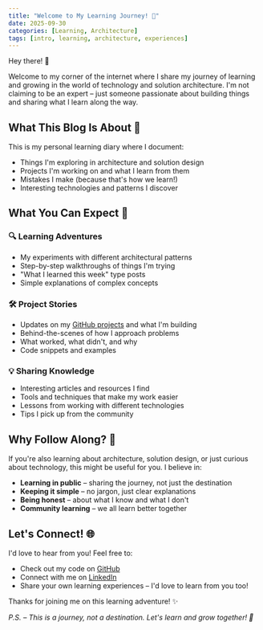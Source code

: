 ```yaml
---
title: "Welcome to My Learning Journey! 🚀"
date: 2025-09-30
categories: [Learning, Architecture]
tags: [intro, learning, architecture, experiences]
---
```


Hey there! 👋  

Welcome to my corner of the internet where I share my journey of learning and growing in the world of technology and solution architecture. I'm not claiming to be an expert – just someone passionate about building things and sharing what I learn along the way.

## What This Blog Is About 🎯

This is my personal learning diary where I document:
- Things I'm exploring in architecture and solution design
- Projects I'm working on and what I learn from them
- Mistakes I make (because that's how we learn!)
- Interesting technologies and patterns I discover

## What You Can Expect 📝

### 🔍 **Learning Adventures**
- My experiments with different architectural patterns
- Step-by-step walkthroughs of things I'm trying
- "What I learned this week" type posts
- Simple explanations of complex concepts

### 🛠️ **Project Stories**
- Updates on my [GitHub projects](https://github.com/javiator) and what I'm building
- Behind-the-scenes of how I approach problems
- What worked, what didn't, and why
- Code snippets and examples

### 💡 **Sharing Knowledge**
- Interesting articles and resources I find
- Tools and techniques that make my work easier
- Lessons from working with different technologies
- Tips I pick up from the community

## Why Follow Along? 🤔

If you're also learning about architecture, solution design, or just curious about technology, this might be useful for you. I believe in:

- **Learning in public** – sharing the journey, not just the destination
- **Keeping it simple** – no jargon, just clear explanations
- **Being honest** – about what I know and what I don't
- **Community learning** – we all learn better together

## Let's Connect! 🌐

I'd love to hear from you! Feel free to:
- Check out my code on [GitHub](https://github.com/javiator)
- Connect with me on [LinkedIn](https://www.linkedin.com/in/amans82/)
- Share your own learning experiences – I'd love to learn from you too!

Thanks for joining me on this learning adventure! ✨

*P.S. – This is a journey, not a destination. Let's learn and grow together! 🚀*

